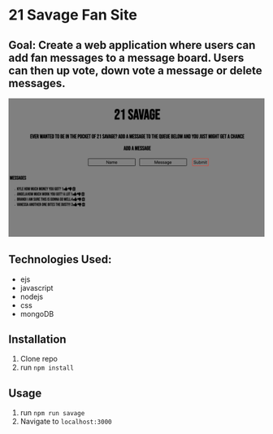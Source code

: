 # 21 Savage Fan Site

## Goal: Create a web application where users can add fan messages to a message board. Users can then up vote, down vote a message or delete messages.

![21 Savage](savage.png)

## Technologies Used:
- ejs
- javascript
- nodejs
- css
- mongoDB

## Installation

1. Clone repo
2. run `npm install`

## Usage

1. run `npm run savage`
2. Navigate to `localhost:3000`

